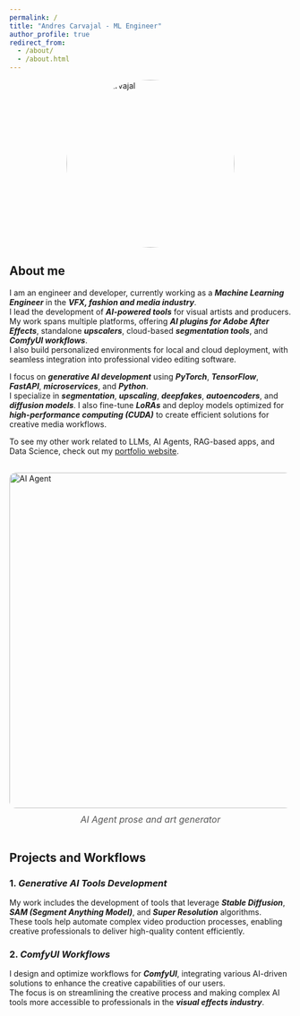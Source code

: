 ```yaml
---
permalink: /
title: "Andres Carvajal - ML Engineer"
author_profile: true
redirect_from: 
  - /about/
  - /about.html
---
```


<div style="display: flex; justify-content: center; margin-bottom: 20px;">
  <img src="{{ '/images/me.jpeg' | relative_url }}" alt="Andres Carvajal" style="width:300px; height:300px; border-radius:50%; object-fit:cover;" />
</div>

## About me

I am an engineer and developer, currently working as a **_Machine Learning Engineer_** in the **_VFX, fashion and media industry_**.  
I lead the development of **_AI-powered tools_** for visual artists and producers.  
My work spans multiple platforms, offering **_AI plugins for Adobe After Effects_**, standalone **_upscalers_**, cloud-based **_segmentation tools_**, and **_ComfyUI workflows_**.  
I also build personalized environments for local and cloud deployment, with seamless integration into professional video editing software.

I focus on **_generative AI development_** using **_PyTorch_**, **_TensorFlow_**, **_FastAPI_**, **_microservices_**, and **_Python_**.  
I specialize in **_segmentation_**, **_upscaling_**, **_deepfakes_**, **_autoencoders_**, and **_diffusion models_**. I also fine-tune **_LoRAs_** and deploy models optimized for **_high-performance computing (CUDA)_** to create efficient solutions for creative media workflows.

To see my other work related to LLMs, AI Agents, RAG-based apps, and Data Science, check out my [portfolio website](https://andresca94.github.io/).

<div style="display: flex; flex-direction: column; align-items: center; margin-top: 30px; margin-bottom: 30px;">
  <img src="{{ '/images/prose-art.gif' | relative_url }}" alt="AI Agent" style="max-width: 100%; width: 600px; height: auto; object-fit: contain; border-radius: 12px;" />
  <p style="margin-top: 10px; font-style: italic; font-size: 16px; color: #555;">AI Agent prose and art generator</p>
</div>

## Projects and Workflows

### 1. **_Generative AI Tools Development_**

My work includes the development of tools that leverage **_Stable Diffusion_**, **_SAM (Segment Anything Model)_**, and **_Super Resolution_** algorithms.  
These tools help automate complex video production processes, enabling creative professionals to deliver high-quality content efficiently.

### 2. **_ComfyUI Workflows_**

I design and optimize workflows for **_ComfyUI_**, integrating various AI-driven solutions to enhance the creative capabilities of our users.  
The focus is on streamlining the creative process and making complex AI tools more accessible to professionals in the **_visual effects industry_**.

<style>
  .page__footer,
  .author__urls-wrapper {
    margin-top: 0px !important;
    padding-top: 0px !important;
    padding-bottom: 0px !important;
    margin-bottom: 0px !important;
  }

  .page__content {
    margin-bottom: 0px !important;
    padding-bottom: 0px !important;
  }

  .page__content p {
    text-align: justify;
  }
</style>
